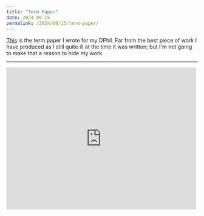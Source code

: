 ```yaml
---
title: "Term Paper"
date: 2024-09-15
permalink: /2024/09/15/term-paper/
---
```


[This](https://jeswr.solidcommunity.net/public/term-paper.pdf) is the term paper I wrote for my DPhil. Far from the best piece of work I have produced as I still quite ill at the time it was written; but I'm not going to make that a reason to hide my work.

---

<embed src="https://jeswr.solidcommunity.net/public/term-paper.pdf" width="500" height="375" 
 type="application/pdf">
